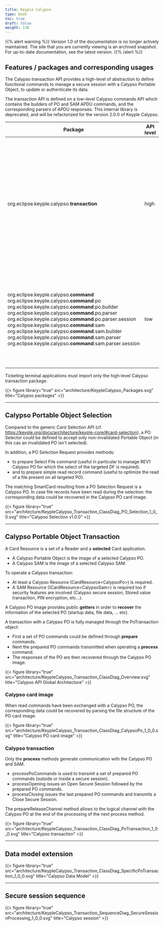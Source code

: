 ```yaml
---
title: Keyple Calypso
type: book
toc: true
draft: false
weight: 130
---
```

{{% alert warning %}}
Version 1.0 of the documentation is no longer actively maintained. The site that you are currently viewing is an archived snapshot. For up-to-date documentation, see the latest version.
{{% /alert %}}

## Features / packages and corresponding usages

The Calypso transaction API provides a high-level of abstraction to define functional commands to manage a secure session with a Calypso Portable Object, to update or authenticate its data.

The transaction API is defined on a low-level Calypso commands API which contains the builders of PO and SAM APDU commands, and the corresponding parsers of APDU responses. This internal library is deprecated, and will be refactorized for the version 2.0.0 of Keyple Calypso.

<table>
<thead>
  <tr>
    <th>Package</th>
    <th>API<br/>level</th>
    <th>Feature</th>
  </tr>
</thead>
<tbody>
  <tr>
    <td width="50%">org.eclipse.keyple.calypso.<b>transaction</b></td>
    <td width="8%">high</td>
    <td>Calypso Portable Object commands and secure transaction management<br/>
      <ul><li>CalypsoAPI, command’s settings are limited to functional parameters<br/></li>
        <li>Calypso SAM (Secure Module) operations automatically processed<br/></li></ul>
      (only functional parameters)</td>
  </tr>
  <tr>
    <td>org.eclipse.keyple.calypso.<b>command</b><br/>
      org.eclipse.keyple.calypso.<b>command</b>.po<br/>
      org.eclipse.keyple.calypso.<b>command</b>.po.builder<br/>
      org.eclipse.keyple.calypso.<b>command</b>.po.parser<br/>
      org.eclipse.keyple.calypso.<b>command</b>.po.parser.session<br/>
      org.eclipse.keyple.calypso.<b>command</b>.sam<br/>
      org.eclipse.keyple.calypso.<b>command</b>.sam.builder<br/>
      org.eclipse.keyple.calypso.<b>command</b>.sam.parser<br/>
      org.eclipse.keyple.calypso.<b>command</b>.sam.parser.session</td>
    <td>low</td>
    <td>Calypso PO &amp; SAM APDU commands' sets<br/>
      <ul><li>APDU command builders<br/></li>
        <li>APDU response parsers<br/></li></ul>
      (technical parameter settings specific to the PO &amp; SAM revisions)<br></td>
  </tr>
</tbody>
</table>

Ticketing terminal applications must import only the high-level Calypso transaction package.

{{< figure library="true" src="architecture/KeypleCalypso_Packages.svg" title="Calypso packages" >}}

<!-- The only exception is the implementation a Calypso PO/SAM test tool, the setting of low-level APDU commands with wrong settings could require the usage of the Calypso command packages. -->

---
## Calypso Portable Object Selection
Compared to the generic Card Selection API (cf. https://keyple.org/docs/architecture/keyple-core/#card-selection), a PO Selector could be defined to accept only non-invalidated Portable Object (in this cas an invalidated PO isn't selected).

In addition, a PO Selection Request provides methods:

 - to prepare Select File command (useful in particular to manage REV1 Calypso PO for which the select of the targeted DF is required).
 - and to prepare simple read record command (useful to optimize the read of a file present on all targeted PO).

The matching SmartCard resulting from a PO Selection Request is a Calypso PO. In case file records have been read during the selection: the corresponding data could be recovered in the Calypso PO card image.

{{< figure library="true" src="architecture/KeypleCalypso_Transaction_ClassDiag_PO_Selection_1_0_0.svg" title="Calypso Selection v1.0.0" >}}

---
## Calypso Portable Object Transaction

A Card Resource is a set of a Reader and a **selected** Card application.

 - A Calypso Portable Object is the image of a selected Calypso PO.
 - A Calypso SAM is the image of a selected Calypso SAM.

To operate a Calypso transaction:

 - At least a Calypso Resource (CardResource&lt;CalypsoPo&gt;) is required.
 - A SAM Resource ((CardResource&lt;CalypsoSam&gt;) is required too if security features are involved (Calypso secure session, Stored value transaction, PIN encryption, etc…).

A Calypso PO image provides public **getters** in order to **recover** the information of the selected PO (startup data, file data, … etc).

A transaction with a Calypso PO is fully managed through the PoTransaction object:

 - First a set of PO commands could be defined through **prepare** commands.
 - Next the prepared PO commands transmitted when operating a **process** command.
 - The responses of the PO are then recovered through the Calypso PO image.

{{< figure library="true" src="architecture/KeypleCalypso_Transaction_ClassDiag_Overview.svg" title="Calypso API Global Architecture" >}}

### Calypso card image
When read commands have been exchanged with a Calypso PO, the corresponding data could be recovered by parsing the file structure of the PO card image.

{{< figure library="true" src="architecture/KeypleCalypso_Transaction_ClassDiag_CalypsoPo_1_0_0.svg" title="Calypso PO card image" >}}

### Calypso transaction
Only the **process** methods generate communication with the Calypso PO and SAM.
 - processPoCommands is used to transmit a set of prepared PO commands (outside or inside a secure session).
 - processOpening issues an Open Secure Session followed by the prepared PO commands.
 - processClosing issues the last prepared PO commands and transmits a Close Secure Session.
<!---
 - prepareManageSession allows to change authenticate or change the encryption mode.
-->

The prepareReleaseChannel method allows to the logical channel with the Calypso PO at the end of the processing of the next process method.

{{< figure library="true" src="architecture/KeypleCalypso_Transaction_ClassDiag_PoTransaction_1_0_0.svg" title="Calypso transaction" >}}

---
## Data model extension

{{< figure library="true" src="architecture/KeypleCalypso_Transaction_ClassDiag_SpecificPoTransaction_1_0_0.svg" title="Calypso Data Model" >}}

---
## Secure session sequence

{{< figure library="true" src="architecture/KeypleCalypso_Transaction_SequenceDiag_SecureSessionProcessing_1_0_0.svg" title="Calypso session" >}}
